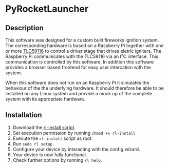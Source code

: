 # PyRocketLauncher

## Description
This software was designed for a custom built fireworks ignition system. The corresponding hardware is based on a Raspberry Pi together with one or more [TLC59116](https://github.com/CR1337/PyRocketLauncher/blob/dev/doc/tlc59116.pdf) to control a driver stage that drives eletric igniters. The Raspberry Pi communicates with the TLC59116 via an I²C interface. This communication is controlled by this software. In addition this software provides a browser based frontend for easy user intercation with the system.

When this software does not run on an Raspberry Pi it simulates the behaviour of the the underlying hardware. It should therefore be able to be installed on any Linux system and provide a mock up of the complete system with its appropriate hardware.

## Installation
1. Download  the [rl-install script](https://raw.githubusercontent.com/CR1337/PyRocketLauncher/dev/bin/rl-install).
2. Set execution permission by running `chmod +x rl-install`
3. Execute the `rl-install` script as root.
4. Run `sudo rl setup`.
5. Configure your device by interacting with the config wizard.
6. Your device is now fully functional.
7. Check further options by running `rl help`.
